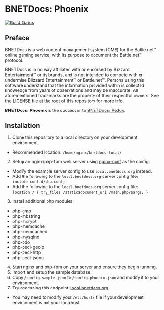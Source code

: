 BNETDocs: Phoenix
=================

[![Build Status](https://travis-ci.org/BNETDocs/bnetdocs-web.svg?branch=phoenix-0.2)](https://travis-ci.org/BNETDocs/bnetdocs-web)

Preface
-------
BNETDocs is a web content management system (CMS) for the Battle.net&trade;
online gaming service, with its purpose to document the Battle.net&trade;
protocol.

BNETDocs is in no way affiliated with or endorsed by Blizzard
Entertainment&trade; or its brands, and is not intended to compete with
or undermine Blizzard Entertainment&trade; or Battle.net&trade;. Persons using
this software understand that the information provided within is collected
knowledge from years of observations and may be inaccurate. All aforementioned
trademarks are the property of their respectful owners. See the LICENSE file at
the root of this repository for more info.

**BNETDocs: Phoenix** is the successor to
[BNETDocs: Redux](https://github.com/BNETDocs/bnetdocs-web/tree/redux).

Installation
------------

1. Clone this repository to a local directory on your development environment.
 - Recommended location: `/home/nginx/bnetdocs-local/`
2. Setup an nginx/php-fpm web server using
   [nginx-conf](https://github.com/carlbennett/nginx-conf) as the config.
 - Modify the example server config to use `local.bnetdocs.org` instead.
 - Add the following to the `local.bnetdocs.org` server config file:<br/>
   `include conf.d/php.conf;`
 - Add the following to the `local.bnetdocs.org` server config file:<br/>
   `location / { try_files /static$document_uri /main.php?$args; }`
3. Install additional php modules:
 - php-gmp
 - php-mbstring
 - php-mcrypt
 - php-memcache
 - php-memcached
 - php-mysqlnd
 - php-pdo
 - php-pecl-geoip
 - php-pecl-http
 - php-pecl-jsonc
4. Start nginx and php-fpm on your server and ensure they begin running.
5. Import and setup the sample database.
6. Copy `/config.sample.json` to `/config.phoenix.json` and modify it to your
   environment.
7. Try accessing this endpoint:
   [local.bnetdocs.org](https://local.bnetdocs.org)
 - You may need to modify your `/etc/hosts` file if your development
   environment is not your localhost.
